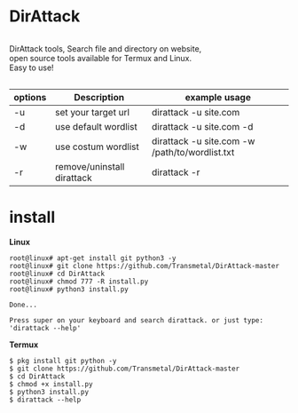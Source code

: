 # DirAttack

<div style="display:flex !important;align-items:center !important">

DirAttack tools, Search file and directory on website,<br>open source tools available for Termux and Linux.<br>Easy to use!
</div>

| options | Description                | example usage                                   |
|---------|----------------------------|-------------------------------------------------|
| -u      | set your target url        | dirattack -u site.com                           |
| -d      | use default wordlist       | dirattack -u site.com -d                        |
| -w      | use costum wordlist        | dirattack -u site.com -w /path/to/wordlist.txt  |
| -r      | remove/uninstall dirattack | dirattack -r                                    |


# install


**Linux**
```
root@linux# apt-get install git python3 -y
root@linux# git clone https://github.com/Transmetal/DirAttack-master
root@linux# cd DirAttack
root@linux# chmod 777 -R install.py
root@linux# python3 install.py

Done...

Press super on your keyboard and search dirattack. or just type: 'dirattack --help'

```

**Termux**
```
$ pkg install git python -y
$ git clone https://github.com/Transmetal/DirAttack-master
$ cd DirAttack
$ chmod +x install.py
$ python3 install.py
$ dirattack --help
```
